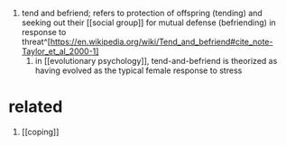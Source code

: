 1. tend and befriend; refers to protection of offspring (tending) and seeking out their [[social group]] for mutual defense (befriending) in response to threat^[https://en.wikipedia.org/wiki/Tend_and_befriend#cite_note-Taylor_et_al_2000-1]
	1. in [[evolutionary psychology]], tend-and-befriend is theorized as having evolved as the typical female response to stress

# related
1. [[coping]]